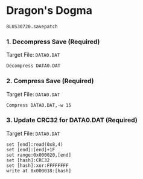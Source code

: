 #  Dragon's Dogma 

`BLUS30720.savepatch`

### 1. Decompress Save (Required)

Target File: `DATA0.DAT`

```
Decompress DATA0.DAT
```

### 2. Compress Save (Required)

Target File: `DATA0.DAT`

```
Compress DATA0.DAT,-w 15
```

### 3. Update CRC32 for DATA0.DAT (Required)

Target File: `DATA0.DAT`

```
set [end]:read(0x8,4)
set [end]:[end]+1F
set range:0x000020,[end]
set [hash]:CRC32
set [hash]:xor:FFFFFFFF
write at 0x000018:[hash]
```

